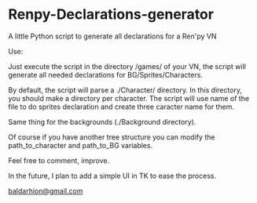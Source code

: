 Renpy-Declarations-generator
============================

A little Python script to generate all declarations for a Ren'py VN


Use:

Just execute the script in the directory /games/ of your VN, the script will generate all needed declarations for BG/Sprites/Characters.

By default, the script will parse a ./Character/ directory. In this directory, you should make a directory per character. The script will use name of the file to do sprites declaration and create three caracter name for them.

Same thing for the backgrounds (./Background directory).

Of course if you have another tree structure you can modify the path_to_character and path_to_BG variables.

Feel free to comment, improve.

In the future, I plan to add a simple UI in TK to ease the process.

baldarhion@gmail.com

